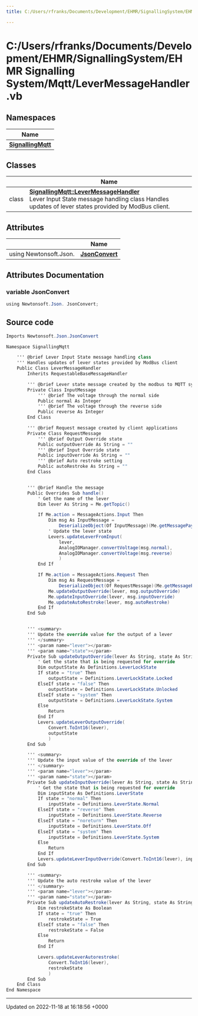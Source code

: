 ```yaml
---
title: C:/Users/rfranks/Documents/Development/EHMR/SignallingSystem/EHMR Signalling System/Mqtt/LeverMessageHandler.vb

---
```


# C:/Users/rfranks/Documents/Development/EHMR/SignallingSystem/EHMR Signalling System/Mqtt/LeverMessageHandler.vb



## Namespaces

| Name           |
| -------------- |
| **[SignallingMqtt](/SignallingSystem-doc/mainsystem/Namespaces/namespaceSignallingMqtt/)**  |

## Classes

|                | Name           |
| -------------- | -------------- |
| class | **[SignallingMqtt::LeverMessageHandler](/SignallingSystem-doc/mainsystem/Classes/classSignallingMqtt_1_1LeverMessageHandler/)** <br>Lever Input State message handling class Handles updates of lever states provided by ModBus client.  |

## Attributes

|                | Name           |
| -------------- | -------------- |
| ﻿using Newtonsoft.Json. | **[JsonConvert](/SignallingSystem-doc/mainsystem/Files/LeverMessageHandler_8vb/#variable-jsonconvert)**  |



## Attributes Documentation

### variable JsonConvert

```csharp
﻿using Newtonsoft.Json. JsonConvert;
```



## Source code

```csharp
Imports Newtonsoft.Json.JsonConvert

Namespace SignallingMqtt

    ''' @brief Lever Input State message handling class
    ''' Handles updates of lever states provided by ModBus client
    Public Class LeverMessageHandler
        Inherits RequestableBaseMessageHandler

        ''' @brief Lever state message created by the modbus to MQTT system
        Private Class InputMessage
            ''' @brief The voltage through the normal side
            Public normal As Integer
            ''' @brief The voltage through the reverse side
            Public reverse As Integer
        End Class

        ''' @brief Request message created by client applications
        Private Class RequestMessage
            ''' @brief Output Override state
            Public outputOverride As String = ""
            ''' @brief Input Override state
            Public inputOverride As String = ""
            ''' @brief Auto restroke setting
            Public autoRestroke As String = ""
        End Class


        ''' @brief Handle the message
        Public Overrides Sub handle()
            ' Get the name of the lever
            Dim lever As String = Me.getTopic()

            If Me.action = MessageActions.Input Then
                Dim msg As InputMessage =
                    DeserializeObject(Of InputMessage)(Me.getMessagePayload())
                ' Update the lever state
                Levers.updateLeverFromInput(
                    lever,
                    AnalogIOManager.convertVoltage(msg.normal),
                    AnalogIOManager.convertVoltage(msg.reverse)
                    )
            End If

            If Me.action = MessageActions.Request Then
                Dim msg As RequestMessage =
                    DeserializeObject(Of RequestMessage)(Me.getMessagePayload())
                Me.updateOutputOverride(lever, msg.outputOverride)
                Me.updateInputOverride(lever, msg.inputOverride)
                Me.updateAutoRestroke(lever, msg.autoRestroke)
            End If
        End Sub


        ''' <summary>
        ''' Update the override value for the output of a lever
        ''' </summary>
        ''' <param name="lever"></param>
        ''' <param name="state"></param>
        Private Sub updateOutputOverride(lever As String, state As String)
            ' Get the state that is being requested for override
            Dim outputState As Definitions.LeverLockState
            If state = "true" Then
                outputState = Definitions.LeverLockState.Locked
            ElseIf state = "false" Then
                outputState = Definitions.LeverLockState.Unlocked
            ElseIf state = "system" Then
                outputState = Definitions.LeverLockState.System
            Else
                Return
            End If
            Levers.updateLeverOutputOverride(
                Convert.ToInt16(lever),
                outputState
                )
        End Sub

        ''' <summary>
        ''' Update the input value of the override of the lever
        ''' </summary>
        ''' <param name="lever"></param>
        ''' <param name="state"></param>
        Private Sub updateInputOverride(lever As String, state As String)
            ' Get the state that is being requested for override
            Dim inputState As Definitions.LeverState
            If state = "normal" Then
                inputState = Definitions.LeverState.Normal
            ElseIf state = "reverse" Then
                inputState = Definitions.LeverState.Reverse
            ElseIf state = "noreturn" Then
                inputState = Definitions.LeverState.Off
            ElseIf state = "system" Then
                inputState = Definitions.LeverState.System
            Else
                Return
            End If
            Levers.updateLeverInputOverride(Convert.ToInt16(lever), inputState)
        End Sub

        ''' <summary>
        ''' Update the auto restroke value of the lever
        ''' </summary>
        ''' <param name="lever"></param>
        ''' <param name="state"></param>
        Private Sub updateAutoRestroke(lever As String, state As String)
            Dim restrokeState As Boolean
            If state = "true" Then
                restrokeState = True
            ElseIf state = "false" Then
                restrokeState = False
            Else
                Return
            End If

            Levers.updateLeverAutorestroke(
                Convert.ToInt16(lever),
                restrokeState
                )
        End Sub
    End Class
End Namespace
```


-------------------------------

Updated on 2022-11-18 at 16:18:56 +0000
